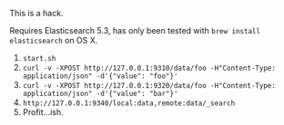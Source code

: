 This is a hack.

Requires Elasticsearch 5.3, has only been tested with `brew install elasticsearch` on OS X.


1. `start.sh`
2. `curl -v -XPOST http://127.0.0.1:9310/data/foo -H"Content-Type: application/json" -d'{"value": "foo"}'`
3. `curl -v -XPOST http://127.0.0.1:9320/data/foo -H"Content-Type: application/json" -d'{"value": "bar"}'`
4. `http://127.0.0.1:9340/local:data,remote:data/_search`
5. Profit...ish.
